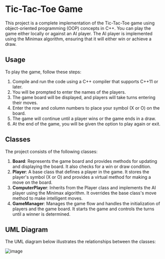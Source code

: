 # Tic-Tac-Toe Game

This project is a complete implementation of the Tic-Tac-Toe game using object-oriented programming (OOP) concepts in C++. You can play the game either locally or against an AI player. The AI player is implemented using the Minimax algorithm, ensuring that it will either win or achieve a draw.

## Usage

To play the game, follow these steps:

1. Compile and run the code using a C++ compiler that supports C++11 or later.
2. You will be prompted to enter the names of the players.
3. The game board will be displayed, and players will take turns entering their moves.
4. Enter the row and column numbers to place your symbol (X or O) on the board.
5. The game will continue until a player wins or the game ends in a draw.
6. At the end of the game, you will be given the option to play again or exit.

## Classes

The project consists of the following classes:

1. **Board**: Represents the game board and provides methods for updating and displaying the board. It also checks for a win or draw condition.
2. **Player**: A base class that defines a player in the game. It stores the player's symbol (X or O) and provides a virtual method for making a move on the board.
3. **ComputerPlayer**: Inherits from the Player class and implements the AI player using the Minimax algorithm. It overrides the base class's move method to make intelligent moves.
4. **GameManager**: Manages the game flow and handles the initialization of players and the game board. It starts the game and controls the turns until a winner is determined.

## UML Diagram

The UML diagram below illustrates the relationships between the classes:
 
 ![image](https://user-images.githubusercontent.com/92688600/214952983-7e96981c-897f-404e-8053-b62f9c9f3333.png)
